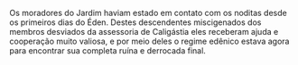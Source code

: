 ﻿Os moradores do Jardim haviam estado em contato com os noditas desde os primeiros dias do Éden. Destes descendentes miscigenados dos membros desviados da assessoria de Caligástia eles receberam ajuda e cooperação muito valiosa, e por meio deles o regime edênico estava agora para encontrar sua completa ruína e derrocada final.